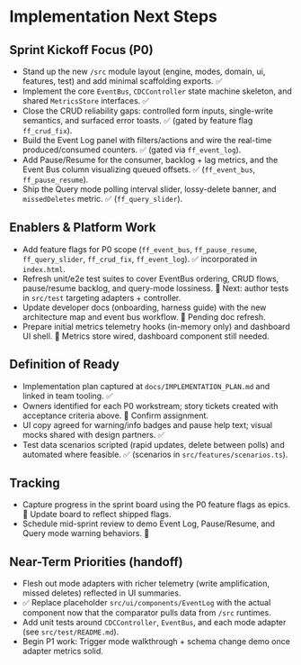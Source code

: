 # Implementation Next Steps

## Sprint Kickoff Focus (P0)
- Stand up the new `/src` module layout (engine, modes, domain, ui, features, test) and add minimal scaffolding exports. ✅
- Implement the core `EventBus`, `CDCController` state machine skeleton, and shared `MetricsStore` interfaces. ✅
- Close the CRUD reliability gaps: controlled form inputs, single-write semantics, and surfaced error toasts. ✅ (gated by feature flag `ff_crud_fix`).
- Build the Event Log panel with filters/actions and wire the real-time produced/consumed counters. ✅ (gated via `ff_event_log`).
- Add Pause/Resume for the consumer, backlog + lag metrics, and the Event Bus column visualizing queued offsets. ✅ (`ff_event_bus`, `ff_pause_resume`).
- Ship the Query mode polling interval slider, lossy-delete banner, and `missedDeletes` metric. ✅ (`ff_query_slider`).

## Enablers & Platform Work
- Add feature flags for P0 scope (`ff_event_bus`, `ff_pause_resume`, `ff_query_slider`, `ff_crud_fix`, `ff_event_log`). ✅ incorporated in `index.html`.
- Refresh unit/e2e test suites to cover EventBus ordering, CRUD flows, pause/resume backlog, and query-mode lossiness. 🔄 Next: author tests in `src/test` targeting adapters + controller.
- Update developer docs (onboarding, harness guide) with the new architecture map and event bus workflow. 🔄 Pending doc refresh.
- Prepare initial metrics telemetry hooks (in-memory only) and dashboard UI shell. 🔄 Metrics store wired, dashboard component still needed.

## Definition of Ready
- Implementation plan captured at `docs/IMPLEMENTATION_PLAN.md` and linked in team tooling. ✅
- Owners identified for each P0 workstream; story tickets created with acceptance criteria above. 🔄 Confirm assignment.
- UI copy agreed for warning/info badges and pause help text; visual mocks shared with design partners. ✅
- Test data scenarios scripted (rapid updates, delete between polls) and automated where feasible. ✅ (scenarios in `src/features/scenarios.ts`).

## Tracking
- Capture progress in the sprint board using the P0 feature flags as epics. 🔄 Update board to reflect shipped flags.
- Schedule mid-sprint review to demo Event Log, Pause/Resume, and Query mode warning behaviors. 🔄

## Near-Term Priorities (handoff)
- Flesh out mode adapters with richer telemetry (write amplification, missed deletes) reflected in UI summaries.
- ✅ Replace placeholder `src/ui/components/EventLog` with the actual component now that the comparator pulls data from `/src` runtimes.
- Add unit tests around `CDCController`, `EventBus`, and each mode adapter (see `src/test/README.md`).
- Begin P1 work: Trigger mode walkthrough + schema change demo once adapter metrics solid.
